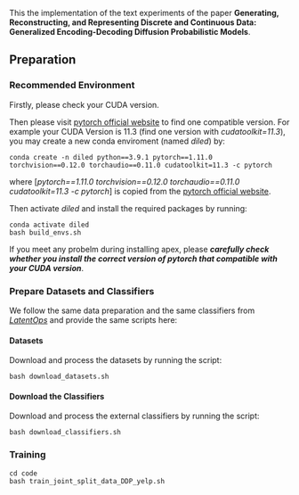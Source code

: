 This the implementation of the text experiments of the paper **Generating, Reconstructing, and Representing Discrete and Continuous Data: Generalized Encoding-Decoding Diffusion Probabilistic Models**. 


## Preparation
### Recommended Environment
Firstly, please check your CUDA version.
<!-- , you can simply check by typing:
```shell
 nvidia-smi|grep 'CUDA Version'
``` -->
Then please visit [pytorch official website](https://pytorch.org/get-started/previous-versions/) to find one compatible version. For example your CUDA Version is 11.3 (find one version with *cudatoolkit=11.3*), you may create a new conda enviroment (named *diled*) by:
```shell
conda create -n diled python==3.9.1 pytorch==1.11.0 torchvision==0.12.0 torchaudio==0.11.0 cudatoolkit=11.3 -c pytorch
```
where [*pytorch==1.11.0 torchvision==0.12.0 torchaudio==0.11.0 cudatoolkit=11.3 -c pytorch*] is copied from the [pytorch official website](https://pytorch.org/get-started/previous-versions/).

Then activate *diled* and install the required packages by running:
```shell
conda activate diled
bash build_envs.sh
```
If you meet any probelm during installing apex, please ***carefully check whether you install the correct version of pytorch that compatible with your CUDA version***.



### Prepare Datasets and Classifiers
We follow the same data preparation and the same classifiers from [*LatentOps*](https://github.com/guangyliu/LatentOps?tab=readme-ov-file#prepare-datasets) and provide the same scripts here:
#### Datasets
Download and process the datasets by running the script:
```shell
bash download_datasets.sh
```
#### Download the Classifiers
Download and process the external classifiers by running the script:
```shell
bash download_classifiers.sh
```

### Training
```shell
cd code
bash train_joint_split_data_DDP_yelp.sh
```